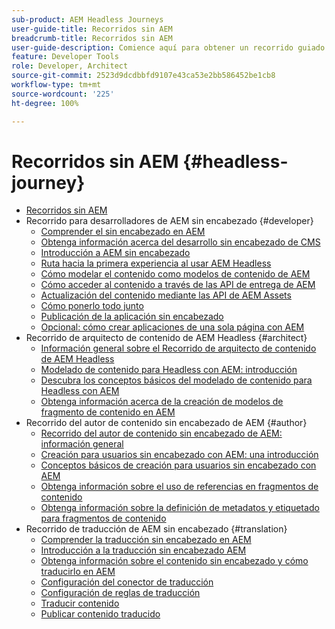 ```yaml
---
sub-product: AEM Headless Journeys
user-guide-title: Recorridos sin AEM
breadcrumb-title: Recorridos sin AEM
user-guide-description: Comience aquí para obtener un recorrido guiado a través de las potentes y flexibles funciones de AEM, sus capacidades y cómo aprovecharlas en su proyecto.
feature: Developer Tools
role: Developer, Architect
source-git-commit: 2523d9dcdbbfd9107e43ca53e2bb586452be1cb8
workflow-type: tm+mt
source-wordcount: '225'
ht-degree: 100%

---
```



# Recorridos sin AEM {#headless-journey}

+ [Recorridos sin AEM](/help/journey-headless/home.md)
+ Recorrido para desarrolladores de AEM sin encabezado {#developer}
   + [Comprender el sin encabezado en AEM](developer/overview.md)
   + [Obtenga información acerca del desarrollo sin encabezado de CMS](developer/learn-about.md)
   + [Introducción a AEM sin encabezado](developer/getting-started.md)
   + [Ruta hacia la primera experiencia al usar AEM Headless](developer/path-to-first-experience.md)
   + [Cómo modelar el contenido como modelos de contenido de AEM](developer/model-your-content.md)
   + [Cómo acceder al contenido a través de las API de entrega de AEM](developer/access-your-content.md)
   + [Actualización del contenido mediante las API de AEM Assets](developer/update-your-content.md)
   + [Cómo ponerlo todo junto](developer/put-it-all-together.md)
   + [Publicación de la aplicación sin encabezado](developer/go-live.md)
   + [Opcional: cómo crear aplicaciones de una sola página con AEM](developer/create-spa.md)
+ Recorrido de arquitecto de contenido de AEM Headless {#architect}
   + [Información general sobre el Recorrido de arquitecto de contenido de AEM Headless](architect/overview.md)
   + [Modelado de contenido para Headless con AEM: introducción](architect/introduction.md)
   + [Descubra los conceptos básicos del modelado de contenido para Headless con AEM](architect/basics.md)
   + [Obtenga información acerca de la creación de modelos de fragmento de contenido en AEM](architect/model-structure.md)
+ Recorrido del autor de contenido sin encabezado de AEM {#author}
   + [Recorrido del autor de contenido sin encabezado de AEM: información general](author/overview.md)
   + [Creación para usuarios sin encabezado con AEM: una introducción](author/introduction.md)
   + [Conceptos básicos de creación para usuarios sin encabezado con AEM](author/basics.md)
   + [Obtenga información sobre el uso de referencias en fragmentos de contenido](author/references.md)
   + [Obtenga información sobre la definición de metadatos y etiquetado para fragmentos de contenido](author/metadata-tagging.md)
+ Recorrido de traducción de AEM sin encabezado {#translation}
   + [Comprender la traducción sin encabezado en AEM](translation/overview.md)
   + [Introducción a la traducción sin encabezado AEM](translation/getting-started.md)
   + [Obtenga información sobre el contenido sin encabezado y cómo traducirlo en AEM](translation/learn-about.md)
   + [Configuración del conector de traducción](translation/configure-connector.md)
   + [Configuración de reglas de traducción](translation/translation-rules.md)
   + [Traducir contenido](translation/translate-content.md)
   + [Publicar contenido traducido](translation/publish-content.md)
